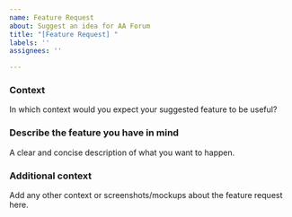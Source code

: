 ```yaml
---
name: Feature Request
about: Suggest an idea for AA Forum
title: "[Feature Request] "
labels: ''
assignees: ''

---
```


### Context

In which context would you expect your suggested feature to be useful?


### Describe the feature you have in mind

A clear and concise description of what you want to happen.


### Additional context

Add any other context or screenshots/mockups about the feature request here.

